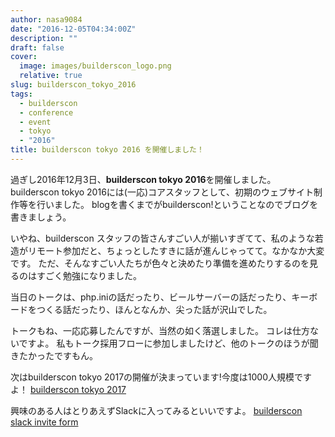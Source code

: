 ```yaml
---
author: nasa9084
date: "2016-12-05T04:34:00Z"
description: ""
draft: false
cover:
  image: images/builderscon_logo.png
  relative: true
slug: builderscon_tokyo_2016
tags:
  - builderscon
  - conference
  - event
  - tokyo
  - "2016"
title: builderscon tokyo 2016 を開催しました！
---
```



過ぎし2016年12月3日、**builderscon tokyo 2016**を開催しました。
builderscon tokyo 2016には(一応)コアスタッフとして、初期のウェブサイト制作等を行いました。
blogを書くまでがbuilderscon!ということなのでブログを書きましょう。

いやね、builderscon スタッフの皆さんすごい人が揃いすぎてて、私のような若造がリモート参加だと、ちょっとしたすきに話が進んじゃってて。なかなか大変です。
ただ、そんなすごい人たちが色々と決めたり準備を進めたりするのを見るのはすごく勉強になりました。

当日のトークは、php.iniの話だったり、ビールサーバーの話だったり、キーボードをつくる話だったり、ほんとなんか、尖った話が沢山でした。

トークもね、一応応募したんですが、当然の如く落選しました。
コレは仕方ないですよ。
私もトーク採用フローに参加しましたけど、他のトークのほうが聞きたかったですもん。

次はbuilderscon tokyo 2017の開催が決まっています!今度は1000人規模ですよ！
[builderscon tokyo 2017](http://2017.tokyo.builderscon.io/)

興味のある人はとりあえずSlackに入ってみるといいですよ。
[builderscon slack invite form](https://slack-invite-dot-builderscon-1248.appspot.com/)

